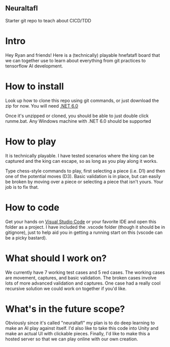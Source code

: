 ## Neuraltafl

 Starter git repo to teach about CICD/TDD

# Intro

 Hey Ryan and friends! Here is a (technically) playable hnefatafl board that we can together use to learn about everything from git practices to tensorflow AI development.
 
 # How to install
 
 Look up how to clone this repo using git commands, or just download the zip for now. You will need [.NET 6.0](https://dotnet.microsoft.com/en-us/download/dotnet/6.0)
 
 Once it's unzipped or cloned, you should be able to just double click runme.bat. Any Windows machine with .NET 6.0 should be supported
 
 # How to play
 
 It is technically playable. I have tested scenarios where the king can be captured and the king can escape, so as long as you play along it works.
 
 Type chess-style commands to play, first selecting a piece (i.e. D1) and then one of the potential moves (D3). Basic validation is in place, but can easily be broken by moving over a piece or selecting a piece that isn't yours. Your job is to fix that.
 
 # How to code
 
 Get your hands on [Visual Studio Code](https://code.visualstudio.com/download) or your favorite IDE and open this folder as a project. I have included the .vscode folder (though it should be in gitignore), just to help aid you in getting a running start on this (vscode can be a picky bastard).
 
 # What should I work on?
 
 We currently have 7 working test cases and 5 red cases. The working cases are movement, captures, and basic validation. The broken cases involve lots of more advanced validation and captures. One case had a really cool recursive solution we could work on together if you'd like.
 
 # What's in the future scope?
 
 Obviously since it's called "neuraltafl" my plan is to do deep learning to make an AI play against itself. I'd also like to take this code into Unity and make an actual UI with clickable pieces. Finally, I'd like to make this a hosted server so that we can play online with our own creation.
